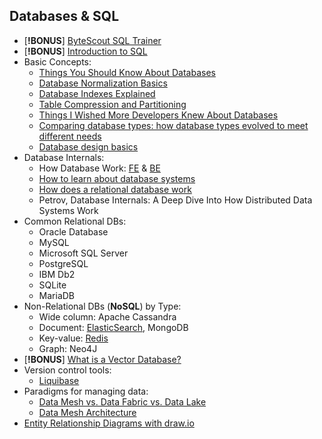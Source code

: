 ## Databases & SQL

- [**!BONUS**] [ByteScout SQL Trainer](https://app.bytescout.com/sql-trainer/index.html)
- [**!BONUS**] [Introduction to SQL](https://sqlbolt.com/)
- Basic Concepts:
    - [Things You Should Know About Databases](https://architecturenotes.co/things-you-should-know-about-databases/)
    - [Database Normalization Basics](https://www.lifewire.com/database-normalization-basics-1019735)
    - [Database Indexes Explained](https://www.essentialsql.com/what-is-a-database-index/)
    - [Table Compression and Partitioning](https://docs.oracle.com/en/database/oracle/oracle-database/21/vldbg/partition-table-compression.html#GUID-F26AFD78-DC1D-4E6B-9B37-375C59FD1787)
    - [Things I Wished More Developers Knew About Databases](https://rakyll.medium.com/things-i-wished-more-developers-knew-about-databases-2d0178464f78)
    - [Comparing database types: how database types evolved to meet different needs](https://www.prisma.io/dataguide/intro/comparing-database-types)
    - [Database design basics](https://support.microsoft.com/en-us/office/database-design-basics-eb2159cf-1e30-401a-8084-bd4f9c9ca1f5)
- Database Internals:
    - How Database Work: [FE](https://madushandhanushka.wordpress.com/2019/03/26/how-database-works-frontend-architecture/) & [BE](https://madushandhanushka.wordpress.com/2019/03/26/how-database-works-backend-architecture/)
    - [How to learn about database systems](https://blog.bradfieldcs.com/how-to-learn-about-database-systems-40c7432f471d#.5rjlp4fqq)
    - [How does a relational database work](http://coding-geek.com/how-databases-work/)
    - Petrov, Database Internals: A Deep Dive Into How Distributed Data Systems Work
- Common Relational DBs:
    - Oracle Database
    - MySQL
    - Microsoft SQL Server
    - PostgreSQL
    - IBM Db2
    - SQLite
    - MariaDB
- Non-Relational DBs (**NoSQL**) by Type:
    - Wide column: Apache Cassandra
    - Document: [ElasticSearch](https://www.baeldung.com/elasticsearch-java), MongoDB
    - Key-value: [Redis](https://architecturenotes.co/redis/)
    - Graph: Neo4J
- [**!BONUS**] [What is a Vector Database?](https://www.pinecone.io/learn/vector-database/)
- Version control tools:
    - [Liquibase](https://liquibase.org/get-started/quickstart)
- Paradigms for managing data:
  - [Data Mesh vs. Data Fabric vs. Data Lake](https://www.zuar.com/blog/data-mesh-vs-data-fabric-vs-data-lake/)
  - [Data Mesh Architecture](https://www.datamesh-architecture.com/)
- [Entity Relationship Diagrams with draw.io](https://drawio-app.com/blog/entity-relationship-diagrams-with-draw-io/)
